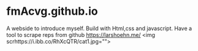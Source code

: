 # fmAcvg.github.io
A webside to introduce myself. Build with Html,css and javascript. Have a tool to scrape reps from github
https://larshoehn.me/
<img scrhttps://i.ibb.co/RhXcQTR/cat1.jpg=""></img>
